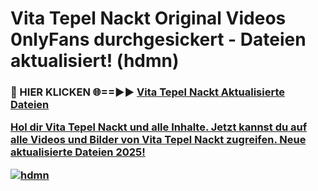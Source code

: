 # Vita Tepel Nackt Original Videos 0nlyFans durchgesickert - Dateien aktualisiert! (hdmn)

<h3>🔴 HIER KLICKEN 🌐==►► <a href="https://tinyurl.com/h6vf6nb8" rel="nofollow">Vita Tepel Nackt Aktualisierte Dateien

Hol dir Vita Tepel Nackt und alle Inhalte. Jetzt kannst du auf alle Videos und Bilder von Vita Tepel Nackt zugreifen. Neue aktualisierte Dateien 2025!

[![hdmn](https://i.imgur.com/sD4kR3V.gif)](https://tinyurl.com/h6vf6nb8)
